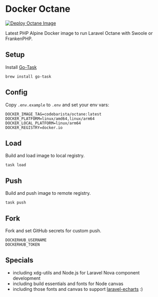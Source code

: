 # Docker Octane
[![Deploy Octane Image](https://github.com/codebarista/docker-octane/actions/workflows/main.yml/badge.svg)](https://github.com/codebarista/docker-octane/actions/workflows/main.yml)

Latest PHP Alpine Docker image to run Laravel Octane with Swoole or FrankenPHP.


## Setup

Install [Go-Task](https://taskfile.dev)

```shell
brew install go-task
```

## Config

Copy `.env.example` to `.env` and set your env vars:

```dotenv
DOCKER_IMAGE_TAG=codebarista/octane:latest
DOCKER_PLATFORM=linux/amd64,linux/arm64
DOCKER_LOCAL_PLATFORM=linux/arm64
DOCKER_REGISTRY=docker.io
```

## Load

Build and load image to local registry.

```shell
task load
```

## Push

Build and push image to remote registry.

```shell
task push
```

## Fork

Fork and set GitHub secrets for custom push.

```dotenv
DOCKERHUB_USERNAME
DOCKERHUB_TOKEN
```

## Specials

- including xdg-utils and Node.js for Laravel Nova component development
- including build essentials and fonts for Node canvas
- including those fonts and canvas to support [laravel-echarts](https://github.com/codebarista/laravel-echarts) :) 
